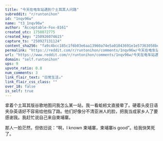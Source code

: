 ```yaml
---
title: "今天在电车站遇到个土耳其人问路"
subreddit: "r/runtonihon"
id: "1nqv96w"
name: "t3_1nqv96w"
author: "Acceptable-Fox-8161"
created_utc: 1758872775
created_key: "250926074615"
capture_ts: "250927131124"
content_sha256: "fa9c4bcc185c1f6b03e6aa13960a74e5a01043691e1e57363058bde3187df816"
permalink: "https://reddit.com/r/runtonihon/comments/1nqv96w/今天在电车站遇到个土耳其人问路/"
url: "https://www.reddit.com/r/runtonihon/comments/1nqv96w/今天在电车站遇到个土耳其人问路/"
domain: "self.runtonihon"
ups: 9
upvote_ratio: 0.8
num_comments: 3
link_flair_text: "日常生活☕"
link_flair_css_class: ""
over_18: false
is_self: true
---
```


拿着个土耳其版谷歌地图问我怎么某一站，我一看蚯蚓文直接晕了。硬着头皮日语夹杂英语好不容易给他指了路。他们好像分不清亚洲人的脸，把我当成家乡人了要感谢我。我赶忙说自己来自柬埔寨。

那人一脸茫然，但依旧说：“啊，I known 柬埔寨，柬埔寨is
good”。给我快笑死了。
